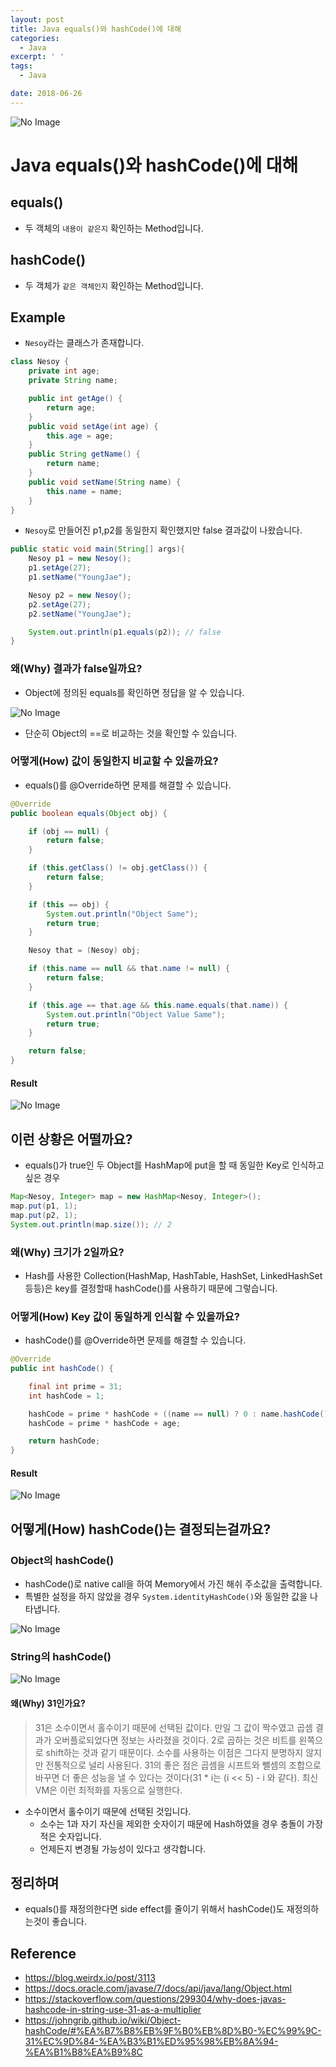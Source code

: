 ```yaml
---
layout: post
title: Java equals()와 hashCode()에 대해
categories:
  - Java
excerpt: ' '
tags:
  - Java

date: 2018-06-26
---
```



![No Image](/assets/logo/Java.jpg)


# Java equals()와 hashCode()에 대해
## equals()
- 두 객체의 `내용이 같은지` 확인하는 Method입니다.
## hashCode()
- 두 객체가 `같은 객체인지` 확인하는 Method입니다.


## Example

- `Nesoy`라는 클래스가 존재합니다.

```java
class Nesoy {
	private int age;
	private String name;

	public int getAge() {
		return age;
	}
	public void setAge(int age) {
		this.age = age;
	}
	public String getName() {
		return name;
	}
	public void setName(String name) {
		this.name = name;
	}
}
```

- `Nesoy`로 만들어진 p1,p2를 동일한지 확인했지만 false 결과값이 나왔습니다.

```java
public static void main(String[] args){
	Nesoy p1 = new Nesoy();
	p1.setAge(27);
	p1.setName("YoungJae");

	Nesoy p2 = new Nesoy();
	p2.setAge(27);
	p2.setName("YoungJae");

	System.out.println(p1.equals(p2)); // false
}
```

### 왜(Why) 결과가 false일까요?
- Object에 정의된 equals를 확인하면 정답을 알 수 있습니다.

![No Image](/assets/posts/20180626/1.PNG)

- 단순히 Object의 ==로 비교하는 것을 확인할 수 있습니다.

### 어떻게(How) 값이 동일한지 비교할 수 있을까요?

- equals()를 @Override하면 문제를 해결할 수 있습니다.

```java
@Override
public boolean equals(Object obj) {

    if (obj == null) {
        return false;
    }

    if (this.getClass() != obj.getClass()) {
        return false;
    }

    if (this == obj) {
        System.out.println("Object Same");
        return true;
    }

    Nesoy that = (Nesoy) obj;

    if (this.name == null && that.name != null) {
        return false;
    }

    if (this.age == that.age && this.name.equals(that.name)) {
        System.out.println("Object Value Same");
        return true;
    }

    return false;
}
```

#### Result

![No Image](/assets/posts/20180626/2.PNG)


## 이런 상황은 어떨까요?
- equals()가 true인 두 Object를 HashMap에 put을 할 때 동일한 Key로 인식하고 싶은 경우

```java
Map<Nesoy, Integer> map = new HashMap<Nesoy, Integer>();
map.put(p1, 1);
map.put(p2, 1);
System.out.println(map.size()); // 2
```

### 왜(Why) 크기가 2일까요?
- Hash를 사용한 Collection(HashMap, HashTable, HashSet, LinkedHashSet등등)은 key를 결정할때 hashCode()를 사용하기 때문에 그렇습니다.

### 어떻게(How) Key 값이 동일하게 인식할 수 있을까요?
- hashCode()를 @Override하면 문제를 해결할 수 있습니다.

```java
@Override
public int hashCode() {

	final int prime = 31;
	int hashCode = 1;

	hashCode = prime * hashCode + ((name == null) ? 0 : name.hashCode());
	hashCode = prime * hashCode + age;

	return hashCode;
}
```

#### Result
![No Image](/assets/posts/20180626/3.PNG)

## 어떻게(How) hashCode()는 결정되는걸까요?

### Object의 hashCode()
- hashCode()로 native call을 하여 Memory에서 가진 해쉬 주소값을 출력합니다.
- 특별한 설정을 하지 않았을 경우 `System.identityHashCode()`와 동일한 값을 나타냅니다.

![No Image](/assets/posts/20180626/4.PNG)



### String의 hashCode()

![No Image](/assets/posts/20180626/5.PNG)

#### 왜(Why) 31인가요?
> 31은 소수이면서 홀수이기 때문에 선택된 값이다. 만일 그 값이 짝수였고 곱셈 결과가 오버플로되었다면 정보는 사라졌을 것이다. 2로 곱하는 것은 비트를 왼쪽으로 shift하는 것과 같기 때문이다. 소수를 사용하는 이점은 그다지 분명하지 않지만 전통적으로 널리 사용된다. 31의 좋은 점은 곱셈을 시프트와 뺄셈의 조합으로 바꾸면 더 좋은 성능을 낼 수 있다는 것이다(31 * i는 (i << 5) - i 와 같다). 최신 VM은 이런 최적화를 자동으로 실행한다.

- 소수이면서 홀수이기 때문에 선택된 것입니다.
	- 소수는 1과 자기 자신을 제외한 숫자이기 때문에 Hash하였을 경우 충돌이 가장 적은 숫자입니다.
	- 언제든지 변경될 가능성이 있다고 생각합니다.

## 정리하며
- equals()를 재정의한다면 side effect를 줄이기 위해서 hashCode()도 재정의하는것이 좋습니다.



## Reference
- <https://blog.weirdx.io/post/3113>
- <https://docs.oracle.com/javase/7/docs/api/java/lang/Object.html>
- <https://stackoverflow.com/questions/299304/why-does-javas-hashcode-in-string-use-31-as-a-multiplier>
- <https://johngrib.github.io/wiki/Object-hashCode/#%EA%B7%B8%EB%9F%B0%EB%8D%B0-%EC%99%9C-31%EC%9D%84-%EA%B3%B1%ED%95%98%EB%8A%94-%EA%B1%B8%EA%B9%8C>

